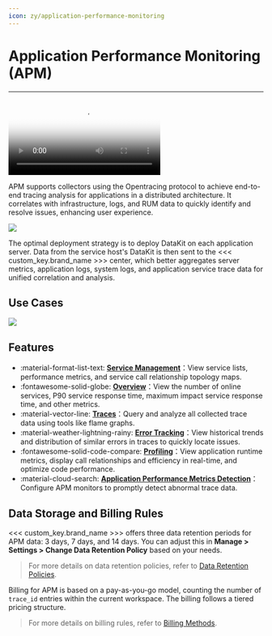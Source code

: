 ```yaml
---
icon: zy/application-performance-monitoring
---
```

# Application Performance Monitoring (APM)
---

<video controls="controls" poster="https://<<< custom_key.static_domain >>>/dataflux/help/video/apm.jpeg" >
      <source id="mp4" src="https://<<< custom_key.static_domain >>>/dataflux/help/video/apm.mp4" type="video/mp4">
</video>

APM supports collectors using the Opentracing protocol to achieve end-to-end tracing analysis for applications in a distributed architecture. It correlates with infrastructure, logs, and RUM data to quickly identify and resolve issues, enhancing user experience.

![](img/1.apm-2.png)

The optimal deployment strategy is to deploy DataKit on each application server. Data from the service host's DataKit is then sent to the <<< custom_key.brand_name >>> center, which better aggregates server metrics, application logs, system logs, and application service trace data for unified correlation and analysis.

## Use Cases

![](img/apm-usecase.png)

<!--
- Efficient management of large-scale distributed applications: Through the service list, you can view ownership, dependencies, and performance metrics of different services in real-time, quickly identifying and resolving performance issues;
- End-to-end distributed tracing analysis: Using flame graphs, you can easily observe the flow and execution efficiency of each Span in the entire trace;
- Data correlation analysis: Automatically correlate infrastructure, logs, and RUM data through rich tagging features for comprehensive analysis;
- Method-level code performance tracking: Collect Profile data to obtain related code execution snippets for traces, visually displaying performance bottlenecks to help developers find optimization directions.
-->

## Features

<div class="grid cards" markdown>

- :material-format-list-text: __[Service Management](./service-manag/index.md)__：View service lists, performance metrics, and service call relationship topology maps.
- :fontawesome-solid-globe: __[Overview](overview.md)__：View the number of online services, P90 service response time, maximum impact service response time, and other metrics.
- :material-vector-line: __[Traces](./explorer/index.md)__：Query and analyze all collected trace data using tools like flame graphs.
- :material-weather-lightning-rainy: __[Error Tracking](error.md)__：View historical trends and distribution of similar errors in traces to quickly locate issues.
- :fontawesome-solid-code-compare: __[Profiling](profile.md)__：View application runtime metrics, display call relationships and efficiency in real-time, and optimize code performance.
- :material-cloud-search: __[Application Performance Metrics Detection](../monitoring/monitor/application-performance-detection.md)__：Configure APM monitors to promptly detect abnormal trace data.

</div>

## Data Storage and Billing Rules

<<< custom_key.brand_name >>> offers three data retention periods for APM data: 3 days, 7 days, and 14 days. You can adjust this in **Manage > Settings > Change Data Retention Policy** based on your needs.

> For more details on data retention policies, refer to [Data Retention Policies](../billing-method/data-storage.md).

Billing for APM is based on a pay-as-you-go model, counting the number of `trace_id` entries within the current workspace. The billing follows a tiered pricing structure.

> For more details on billing rules, refer to [Billing Methods](../billing-method/index.md).